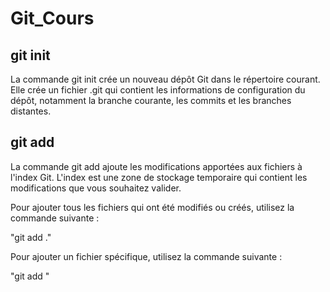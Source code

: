 # Git_Cours

## git init

La commande git init crée un nouveau dépôt Git dans le répertoire courant. Elle crée un fichier .git qui contient les informations de configuration du dépôt, notamment la branche courante, les commits et les branches distantes.

## git add

La commande git add ajoute les modifications apportées aux fichiers à l'index Git. L'index est une zone de stockage temporaire qui contient les modifications que vous souhaitez valider.

Pour ajouter tous les fichiers qui ont été modifiés ou créés, utilisez la commande suivante :

"git add ."

Pour ajouter un fichier spécifique, utilisez la commande suivante :

"git add <fichier>"
